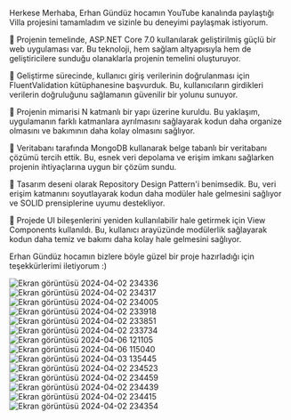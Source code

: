 Herkese Merhaba,
Erhan Gündüz hocamın YouTube kanalında paylaştığı Villa projesini tamamladım ve sizinle bu deneyimi paylaşmak istiyorum.

📌 Projenin temelinde, ASP.NET Core 7.0 kullanılarak geliştirilmiş güçlü bir web uygulaması var. Bu teknoloji, hem sağlam altyapısıyla hem de geliştiricilere sunduğu olanaklarla projenin temelini oluşturuyor.

📌 Geliştirme sürecinde, kullanıcı giriş verilerinin doğrulanması için FluentValidation kütüphanesine başvurduk. Bu, kullanıcıların girdikleri verilerin doğruluğunu sağlamanın güvenilir bir yolunu sunuyor.

📌 Projenin mimarisi N katmanlı bir yapı üzerine kuruldu. Bu yaklaşım, uygulamanın farklı katmanlara ayrılmasını sağlayarak kodun daha organize olmasını ve bakımının daha kolay olmasını sağlıyor.

📌 Veritabanı tarafında MongoDB kullanarak belge tabanlı bir veritabanı çözümü tercih ettik. Bu, esnek veri depolama ve erişim imkanı sağlarken projenin ihtiyaçlarına uygun bir çözüm sundu.

📌 Tasarım deseni olarak Repository Design Pattern'i benimsedik. Bu, veri erişim katmanını soyutlayarak kodun daha modüler hale gelmesini sağlıyor ve SOLID prensiplerine uyumu destekliyor.

📌 Projede UI bileşenlerini yeniden kullanılabilir hale getirmek için View Components kullanıldı. Bu, kullanıcı arayüzünde modülerlik sağlayarak kodun daha temiz ve bakımı daha kolay hale gelmesini sağlıyor.

Erhan Gündüz hocamın bizlere böyle güzel bir proje hazırladığı için teşekkürlerimi iletiyorum :)



![Ekran görüntüsü 2024-04-02 234336](https://github.com/MRCERYANCI/Villa/assets/98846167/00d20957-74f7-4883-9ff9-e78743371c4e)
![Ekran görüntüsü 2024-04-02 234317](https://github.com/MRCERYANCI/Villa/assets/98846167/1abc2c79-2590-416f-ab7a-57ef4e5d1315)
![Ekran görüntüsü 2024-04-02 234005](https://github.com/MRCERYANCI/Villa/assets/98846167/fadab79c-2922-405d-a778-ec49b3383ae8)
![Ekran görüntüsü 2024-04-02 233918](https://github.com/MRCERYANCI/Villa/assets/98846167/ac1d8c3b-9f4d-4ffe-8f4c-24088ada171e)
![Ekran görüntüsü 2024-04-02 233851](https://github.com/MRCERYANCI/Villa/assets/98846167/ebb17392-aac4-4fc8-b671-10cbb57587cf)
![Ekran görüntüsü 2024-04-02 233734](https://github.com/MRCERYANCI/Villa/assets/98846167/39b413aa-6303-43f6-a362-130b0d23d360)
![Ekran görüntüsü 2024-04-06 121105](https://github.com/MRCERYANCI/Villa/assets/98846167/0124f753-fe7b-43a3-b790-082ab871b02d)
![Ekran görüntüsü 2024-04-06 115040](https://github.com/MRCERYANCI/Villa/assets/98846167/0fc19fb0-9496-49da-9d43-605b444f87cd)
![Ekran görüntüsü 2024-04-03 135445](https://github.com/MRCERYANCI/Villa/assets/98846167/ddbc30a1-0d86-41e0-9089-57c999f5f155)
![Ekran görüntüsü 2024-04-02 234523](https://github.com/MRCERYANCI/Villa/assets/98846167/491731d4-78ee-4235-a671-0fdb9c59ab6e)
![Ekran görüntüsü 2024-04-02 234459](https://github.com/MRCERYANCI/Villa/assets/98846167/ac8e95fa-9e70-4fbc-bb6e-b0e3c0a7092c)
![Ekran görüntüsü 2024-04-02 234439](https://github.com/MRCERYANCI/Villa/assets/98846167/40c606a1-fbcc-478e-9692-6516a9d18f97)
![Ekran görüntüsü 2024-04-02 234415](https://github.com/MRCERYANCI/Villa/assets/98846167/6ed1ee2a-d819-43d3-b0a7-cc2528079978)
![Ekran görüntüsü 2024-04-02 234354](https://github.com/MRCERYANCI/Villa/assets/98846167/2b48320c-bd27-4af5-8047-193dba7a56e3)
